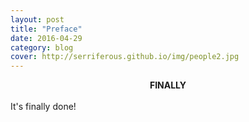```yaml
---
layout: post
title: "Preface"
date: 2016-04-29
category: blog
cover: http://serriferous.github.io/img/people2.jpg
---
```


<center><size="200px"><b>FINALLY</b></font></center>
<br>

<div class="row">
<div class="col-md-8 col-md-offset-2">
<div class="row">
<div class="col-md-12">
  It's finally done!
</div>
</div>
</div>            
</div>

